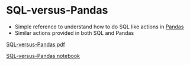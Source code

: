 # SQL-versus-Pandas
- Simple reference to understand how to do SQL like actions in [Pandas](https://pandas.pydata.org/)
- Similar actions provided in both SQL and Pandas 


[SQL-versus-Pandas pdf](https://github.com/jupihes/SQL-versus-Pandas/blob/master/Pandas_SQL-like_functionality.pdf)

[SQL-versus-Pandas notebook](https://github.com/jupihes/SQL-versus-Pandas/blob/master/Pandas%20SQL-like%20functionality.ipynb)

